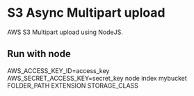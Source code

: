 # S3 Async Multipart upload

AWS S3 Multipart upload using NodeJS.

## Run with node
AWS_ACCESS_KEY_ID=access_key AWS_SECRET_ACCESS_KEY=secret_key node index mybucket FOLDER_PATH EXTENSION STORAGE_CLASS